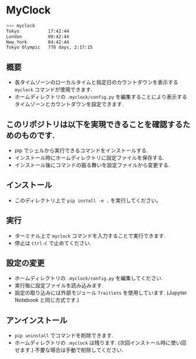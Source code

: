 # MyClock

```bash
>>> myclock
Tokyo           17:42:44
London          09:42:44
New_York        04:42:44
Tokyo Olympic	770 days, 2:17:15
```

## 概要
- 各タイムゾーンのローカルタイムと指定日のカウントダウンを表示する `myclock` コマンドが使用できます.
- ホームディレクトリの `.myclock/config.py` を編集することにより表示するタイムゾーンとカウントダウンを設定できます.

## このリポジトリは以下を実現できることを確認するためのものです.
- pip でシェルから実行できるコマンドをインストールする.
- インストール時にホームディレクトリに設定ファイルを保存する.
- インストール後にコマンドの振る舞いを設定ファイルから変更する.

## インストール
- このディレクトリ上で `pip install -e .` を実行してください。

## 実行
- ターミナル上で `myclock` コマンドを入力することで実行できます.
- 停止は `Ctrl-C` で止めてください.

## 設定の変更
- ホームディレクトリの `.myclock/config.py` を編集してください.
- 実行毎に設定ファイルを読み込みます.
- 設定の取り込みには外部モジュール `Traitlets` を使用しています. (Jupyter Notebook と同じ方式です.)

## アンインストール
- `pip uninstall` でコマンドを削除できます.
- ホームディレクトリの `.myclock` は残ります. (次回インストール時に使い回せます.) 不要な場合は手動で削除してください.
